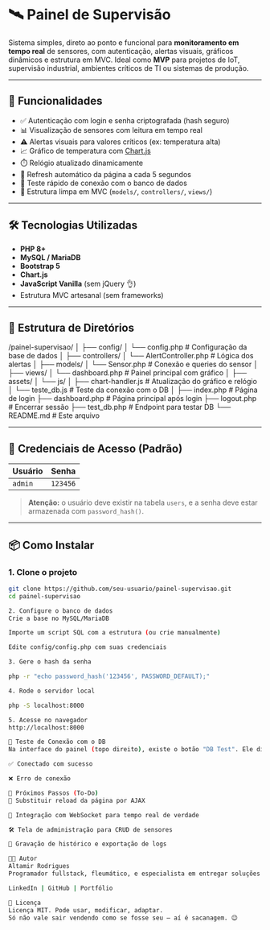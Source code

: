 # 🛰️ Painel de Supervisão

Sistema simples, direto ao ponto e funcional para **monitoramento em tempo real** de sensores, com autenticação, alertas visuais, gráficos dinâmicos e estrutura em MVC. Ideal como **MVP** para projetos de IoT, supervisão industrial, ambientes críticos de TI ou sistemas de produção.

---

## 🚀 Funcionalidades

- ✅ Autenticação com login e senha criptografada (hash seguro)
- 📊 Visualização de sensores com leitura em tempo real
- ⚠️ Alertas visuais para valores críticos (ex: temperatura alta)
- 📈 Gráfico de temperatura com [Chart.js](https://www.chartjs.org/)
- ⏱️ Relógio atualizado dinamicamente
- 🔄 Refresh automático da página a cada 5 segundos
- 🧪 Teste rápido de conexão com o banco de dados
- 🧼 Estrutura limpa em MVC (`models/`, `controllers/`, `views/`)

---

## 🛠️ Tecnologias Utilizadas

- **PHP 8+**
- **MySQL / MariaDB**
- **Bootstrap 5**
- **Chart.js**
- **JavaScript Vanilla** (sem jQuery 👌)
- Estrutura MVC artesanal (sem frameworks)

---

## 📁 Estrutura de Diretórios

/painel-supervisao/
│
├── config/
│ └── config.php # Configuração da base de dados
│
├── controllers/
│ └── AlertController.php # Lógica dos alertas
│
├── models/
│ └── Sensor.php # Conexão e queries do sensor
│
├── views/
│ └── dashboard.php # Painel principal com gráfico
│
├── assets/
│ └── js/
│ ├── chart-handler.js # Atualização do gráfico e relógio
│ └── teste_db.js # Teste da conexão com o DB
│
├── index.php # Página de login
├── dashboard.php # Página principal após login
├── logout.php # Encerrar sessão
├── test_db.php # Endpoint para testar DB
└── README.md # Este arquivo


---

## 🔐 Credenciais de Acesso (Padrão)

| Usuário | Senha  |
|--------|--------|
| `admin` | `123456` |

> **Atenção:** o usuário deve existir na tabela `users`, e a senha deve estar armazenada com `password_hash()`.

---

## 📦 Como Instalar

### 1. Clone o projeto

```bash
git clone https://github.com/seu-usuario/painel-supervisao.git
cd painel-supervisao

2. Configure o banco de dados
Crie a base no MySQL/MariaDB

Importe um script SQL com a estrutura (ou crie manualmente)

Edite config/config.php com suas credenciais

3. Gere o hash da senha

php -r "echo password_hash('123456', PASSWORD_DEFAULT);"

4. Rode o servidor local

php -S localhost:8000

5. Acesse no navegador
http://localhost:8000

🧪 Teste de Conexão com o DB
Na interface do painel (topo direito), existe o botão "DB Test". Ele dispara uma chamada para test_db.php e exibe o status da conexão com o banco de dados:

✅ Conectado com sucesso

❌ Erro de conexão

🧠 Próximos Passos (To-Do)
🔁 Substituir reload da página por AJAX

📡 Integração com WebSocket para tempo real de verdade

🛠️ Tela de administração para CRUD de sensores

📝 Gravação de histórico e exportação de logs

👨‍💻 Autor
Altamir Rodrigues
Programador fullstack, fleumático, e especialista em entregar soluções limpas, sem enrolação e com foco total em resolver problemas reais.

LinkedIn | GitHub | Portfólio

📄 Licença
Licença MIT. Pode usar, modificar, adaptar.
Só não vale sair vendendo como se fosse seu — aí é sacanagem. 😉

